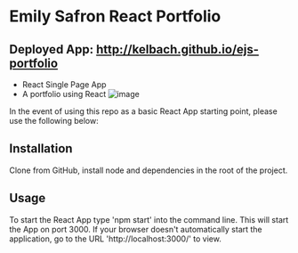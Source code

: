# Emily Safron React Portfolio
## Deployed App: http://kelbach.github.io/ejs-portfolio
* React Single Page App
* A portfolio using React
![image](https://user-images.githubusercontent.com/87092340/222604413-05bfeb5c-9ad4-449f-b255-2ff1aedece79.png)


In the event of using this repo as a basic React App starting point, please use the following below:

## Installation
  Clone from GitHub, install node and dependencies in the root of the project. 
  
## Usage
  To start the React App type 'npm start' into the command line. This will start the App on port 3000. If your browser doesn't automatically start the application, go to the URL 'http://localhost:3000/' to view.
 
